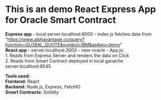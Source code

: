 # This is an demo React Express App for Oracle Smart Contract

<b>Express app </b>- local server:localhost:8000 - index.js fetches data from "https://www.alphavantage.co/query?function=GLOBAL_QUOTE&symbol=IBM&apikey=demo" <br/>
<b>React app </b>- server:localhost:3000 - new-oracle - App.js:<br/> 1. Reads from Express Server and renders the data on Click<br/> 2. Reads from Smart Contract deployed in local ganache server:localhost:8545


<b>Tools used:</b> <br/>
<b>Frontend:</b> React <br/>
<b>Backend:</b> Node.js, Express, FetchIO <br/>
<b>Smart Contracts:</b> Solidity